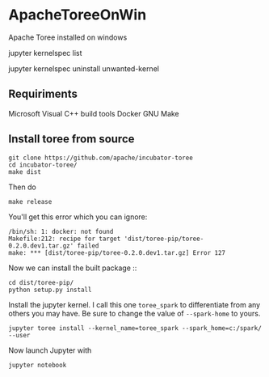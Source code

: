 # ApacheToreeOnWin
Apache Toree installed on windows



jupyter kernelspec list


jupyter kernelspec uninstall unwanted-kernel


Requiriments
-------------------------
Microsoft Visual C++ build tools
Docker
GNU Make




Install toree from source
-------------------------

```
git clone https://github.com/apache/incubator-toree
cd incubator-toree/
make dist
```

Then do

```
make release
```

You'll get this error which you can ignore:

```
/bin/sh: 1: docker: not found
Makefile:212: recipe for target 'dist/toree-pip/toree-0.2.0.dev1.tar.gz' failed
make: *** [dist/toree-pip/toree-0.2.0.dev1.tar.gz] Error 127
```

Now we can install the built package ::

```
cd dist/toree-pip/
python setup.py install
```

Install the jupyter kernel. I call this one `toree_spark` to differentiate from any others you may have.
Be sure to change the value of `--spark-home` to yours.

```
jupyter toree install --kernel_name=toree_spark --spark_home=c:/spark/   --user
```

Now launch Jupyter with

```
jupyter notebook
```




